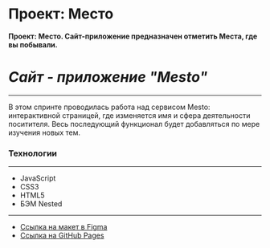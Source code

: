 # Проект: Место

__Проект: Место. Сайт-приложение предназначен отметить Места, где вы побывали.__
#  *Сайт - приложение "Mesto"*
***
В этом спринте проводилась работа над сервисом Mesto: интерактивной страницей, где изменяется имя и сфера деятельности поситителя. Весь последующий функционал будет добавляться по мере изучения новых тем.

### **Технологии**
***
* JavaScript
* CSS3
* HTML5
* БЭМ Nested
***

* [Ссылка на макет в Figma](https://www.figma.com/file/2cn9N9jSkmxD84oJik7xL7/JavaScript.-Sprint-4?node-id=0%3A1)
* [Ссылка на GitHub Pages](https://ri-yarm.github.io/mesto/)

